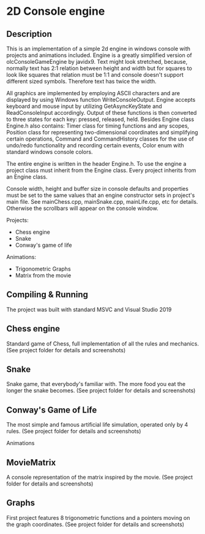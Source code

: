 2D Console engine
=====

Description
---------
This is an implementation of a simple 2d engine in windows console with projects and animations included. Engine is a greatly 
simplified version of olcConsoleGameEngine by javidx9. Text might look stretched, because, normally text has 2:1 relation between
height and width but for squares to look like squares that relation must be 1:1 and console doesn't support different sized symbols.
Therefore text has twice the width. 

All graphics are implemented by employing ASCII characters and are displayed by using Windows function WriteConsoleOutput. 
Engine accepts keyboard and mouse input by utilizing GetAsyncKeyState and ReadConsoleInput accordingly. Output of these functions 
is then converted to three states for each key: pressed, released, held. Besides Engine class Engine.h also contains: Timer class 
for timing functions and any scopes, Position class for representing two-dimensional coordinates and simplifying certain operations, 
Command and CommandHistory classes for the use of undo/redo functionality and recording certain events, Color enum with standard 
windows console colors.

The entire engine is written in the header Engine.h. To use the engine a project class must inherit from the 
Engine class. Every project inherits from an Engine class. 

Console width, height and buffer size in console defaults and properties must be set to the same values that an engine constructor sets 
in project's main file. See mainChess.cpp, mainSnake.cpp, mainLife.cpp, etc for details. Otherwise the scrollbars will appear on the console 
window.
	
Projects: 
- Chess engine
- Snake
- Conway's game of life

Animations: 
- Trigonometric Graphs
- Matrix from the movie

Compiling & Running
---------
The project was built with standard MSVC and Visual Studio 2019

Chess engine
---------
Standard game of Chess, full implementation of all the rules and mechanics. 
(See project folder for details and screenshots)

Snake
---------
Snake game, that everybody's familiar with. The more food you eat the longer the snake becomes.
(See project folder for details and screenshots)

Conway's Game of Life
---------
The most simple and famous artificial life simulation, operated only by 4 rules.
(See project folder for details and screenshots)

Animations

MovieMatrix
---------
A console representation of the matrix inspired by the movie.
(See project folder for details and screenshots)

Graphs
---------
First project features 8 trigonometric functions and a pointers moving on the graph coordinates.
(See project folder for details and screenshots)